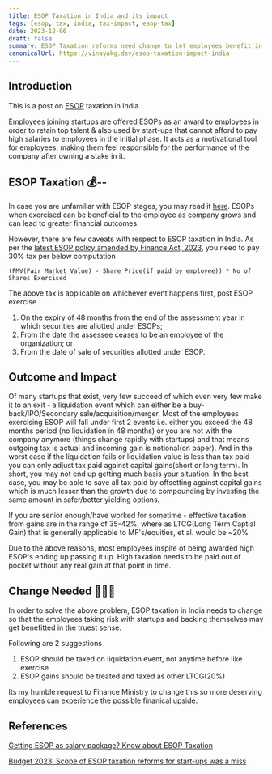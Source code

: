 ```yaml
---
title: ESOP Taxation in India and its impact 
tags: [esop, tax, india, tax-impact, esop-tax]
date: 2023-12-06
draft: false
summary: ESOP Taxation reforms need change to let employees benefit in the truest sense
canonicalUrl: https://vinayakg.dev/esop-taxation-impact-india
---
```


## Introduction

This is a post on [ESOP](https://www.investopedia.com/terms/e/esop.asp) taxation in India.

Employees joining startups are offered ESOPs as an award to employees in order to retain top 
talent & also used by start-ups that cannot afford to pay high salaries to 
employees in the initial phase. 
It acts as a motivational tool for employees, making them feel responsible for the 
performance of the company after owning a stake in it.

## ESOP Taxation 💰--

In case you are unfamiliar with ESOP stages, you may read it [here](https://www.ahujaandahuja.in/demystifying-taxability-of-esop-in-india/). 
ESOPs when exercised can be beneficial to the employee as company grows and can lead to greater financial outcomes.

However, there are few caveats with respect to ESOP taxation in India. As per the [latest ESOP policy amended by Finance Act, 2023](https://incometaxindia.gov.in/tutorials/50.taxation-of-esops.pdf), you need to pay 30% tax per below computation 
````
(FMV(Fair Market Value) - Share Price(if paid by employee)) * No of Shares Exercised
````

The above tax is applicable on whichever event happens first, post ESOP exercise
1. On the expiry of 48 months from the end of the assessment year in which securities are 
allotted under ESOPs;
1. From the date the assessee ceases to be an employee of the organization; or
1. From the date of sale of securities allotted under ESOP.

## Outcome and Impact

Of many startups that exist, very few succeed of which even very few make it to an exit - a liquidation event which can either be a buy-back/IPO/Secondary sale/acquisition/merger.
Most of the employees exercising ESOP will fall under first 2 events i.e. either you exceed the 48 months period (no liquidation in 48 months) or you are not with the company anymore (things change rapidly with startups) and that means outgoing tax is actual and incoming gain is notional(on paper). 
And in the worst case if the liquidation fails or liquidation value is less than tax paid - you can only adjust tax paid against capital gains(short or long term).
In short, you may not end up getting much basis your situation. In the best case, you may be able to save all tax paid by offsetting against capital gains which is much lesser than the growth due to compounding by investing the same amount in safer/better yielding options.

If you are senior enough/have worked for sometime - effective taxation from gains are in the range of 35-42%, where as LTCG(Long Term Captial Gain) that is generally applicable to MF's/equities, et al. would be ~20%

Due to the above reasons, most employees inspite of being awarded high ESOP's ending up passing it up. High taxation needs to be paid out of pocket without any real gain at that point in time.



## Change Needed 🥺🙋🏼

In order to solve the above problem, ESOP taxation in India needs to change so that the employees taking risk with startups and backing themselves may get benefitted in the truest sense. 

Following are 2 suggestions
1. ESOP should be taxed on liquidation event, not anytime before like exercise
2. ESOP gains should be treated and taxed as other LTCG(20%)

Its my humble request to Finance Ministry to change this so more deserving employees can experience the possible finanical upside.


## References

[Getting ESOP as salary package? Know about ESOP Taxation](https://cleartax.in/s/taxation-on-esop-rsu-stock-options)

[Budget 2023: Scope of ESOP taxation reforms for start-ups was a miss](https://timesofindia.indiatimes.com/business/budget/budget-2023-scope-of-esop-taxation-reforms-for-start-ups-was-a-miss/articleshow/98296871.cms)
